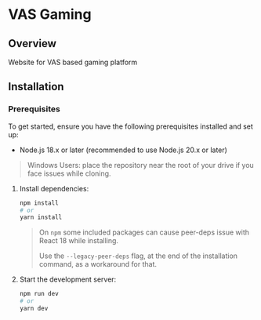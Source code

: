 # VAS Gaming

## Overview

Website for VAS based gaming platform

## Installation

### Prerequisites
To get started, ensure you have the following prerequisites installed and set up:

- Node.js 18.x or later (recommended to use Node.js 20.x or later)

> Windows Users: place the repository near the root of your drive if you face issues while cloning.

1. Install dependencies:
    ```bash
    npm install
    # or
    yarn install
    ```
    > On `npm` some included packages can cause peer-deps issue with React 18 while installing.
    >
    > Use the `--legacy-peer-deps` flag, at the end of the installation command, as a workaround for that.

2. Start the development server:
    ```bash
    npm run dev
    # or
    yarn dev
    ```
